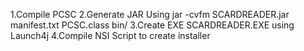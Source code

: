 1.Compile PCSC
2.Generate JAR Using jar -cvfm SCARDREADER.jar manifest.txt PCSC.class bin/
3.Create EXE SCARDREADER.EXE using Launch4j
4.Compile NSI Script to create installer
